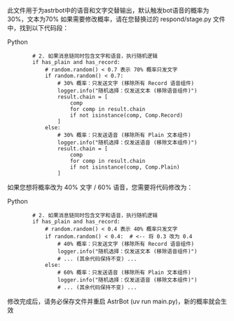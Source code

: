 此文件用于为astrbot中的语音和文字交替输出，默认触发bot语音的概率为30%，文本为70%
如果需要修改概率，请在您替换过的 respond/stage.py 文件中，找到以下代码段：

Python

            # 2. 如果消息链同时包含文字和语音，执行随机逻辑
            if has_plain and has_record:
                # random.random() < 0.7 表示 70% 概率只发文字
                if random.random() < 0.7:
                    # 30% 概率：只发送文字 (移除所有 Record 语音组件)
                    logger.info("随机选择：仅发送文本 (移除语音组件)")
                    result.chain = [
                        comp
                        for comp in result.chain
                        if not isinstance(comp, Comp.Record)
                    ]
                else:
                    # 30% 概率：只发送语音 (移除所有 Plain 文本组件)
                    logger.info("随机选择：仅发送语音 (移除文本组件)")
                    result.chain = [
                        comp
                        for comp in result.chain
                        if not isinstance(comp, Comp.Plain)
                    ]
如果您想将概率改为 40% 文字 / 60% 语音，您需要将代码修改为：

Python

            # 2. 如果消息链同时包含文字和语音，执行随机逻辑
            if has_plain and has_record:
                # random.random() < 0.4 表示 40% 概率只发文字
                if random.random() < 0.4:  # <-- 将 0.3 改为 0.4
                    # 40% 概率：只发送文字 (移除所有 Record 语音组件)
                    logger.info("随机选择：仅发送文本 (移除语音组件)")
                    # ... (其余代码保持不变) ...
                else:
                    # 60% 概率：只发送语音 (移除所有 Plain 文本组件)
                    logger.info("随机选择：仅发送语音 (移除文本组件)")
                    # ... (其余代码保持不变) ...
修改完成后，请务必保存文件并重启 AstrBot (uv run main.py)，新的概率就会生效

